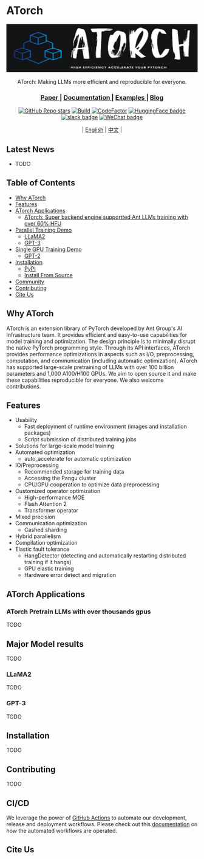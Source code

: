 # ATorch
<div id="top" align="center">

   <img src="../docs/figures/atorch.png" alt="Editor" width="1200">

   ATorch: Making LLMs more efficient and reproducible for everyone.

   <h3> <a href="https://www.placeholder.com/"> Paper </a> |
   <a href="https://www.placeholder.com/"> Documentation </a> |
   <a href="https://www.placeholder.com/"> Examples </a> |
   <a href="https://www.placeholder.com/"> Blog </a></h3>

   [![GitHub Repo stars](https://img.shields.io/github/stars/intelligent-machine-learning/dlrover?style=social)](https://github.com/intelligent-machine-learning/dlrover/stargazers)
   [![Build](https://github.com/intelligent-machine-learning/dlrover/actions/workflows/main.yml/badge.svg)](https://github.com/intelligent-machine-learning/dlrover/actions/workflows/main.yml)
   [![CodeFactor](https://www.codefactor.io/repository/github/intelligent-machine-learning/dlrover/badge)](https://www.codefactor.io/repository/github/intelligent-machine-learning/dlrover)
   [![HuggingFace badge](https://img.shields.io/badge/%F0%9F%A4%97HuggingFace-Join-yellow)](https://huggingface.co/)
   [![slack badge](https://img.shields.io/badge/Slack-join-blueviolet?logo=slack&amp)](https://join.slack.com/)
   [![WeChat badge](https://img.shields.io/badge/微信-加入-green?logo=wechat&amp)](https://huggingface.com/)


   | [English](README.md) | [中文](docs/README-zh-Hans.md) |

</div>

## Latest News
* TODO

## Table of Contents
<ul>
 <li><a href="#Why-ATorch">Why ATorch</a> </li>
 <li><a href="#Features">Features</a> </li>
 <li>
   <a href="#ATorch-Applications">ATorch Applications</a>
   <ul>
     <li><a href="#ATorchPretrain">ATorch: Super backend engine supportted Ant LLMs training with over 60% HFU</a></li>
   </ul>
 </li>
 <li>
   <a href="#Parallel-Training-Demo">Parallel Training Demo</a>
   <ul>
     <li><a href="#LLaMA2">LLaMA2</a></li>
     <li><a href="#GPT-3">GPT-3</a></li>
   </ul>
 </li>
 <li>
   <a href="#Single-GPU-Training-Demo">Single GPU Training Demo</a>
   <ul>
     <li><a href="#LLaMA2-Single">GPT-2</a></li>
   </ul>
 </li>
 <li>
   <a href="#Installation">Installation</a>
   <ul>
     <li><a href="#PyPI">PyPI</a></li>
     <li><a href="#Install-From-Source">Install From Source</a></li>
   </ul>
 </li>
 <li><a href="#Community">Community</a></li>
 <li><a href="#Contributing">Contributing</a></li>
 <li><a href="#Cite-Us">Cite Us</a></li>
</ul>

## Why ATorch
ATorch is an extension library of PyTorch developed by Ant Group's AI Infrastructure team. It provides efficient and easy-to-use capabilities for model training and optimization. The design principle is to minimally disrupt the native PyTorch programming style. Through its API interfaces, ATorch provides performance optimizations in aspects such as I/O, preprocessing, computation, and communication (including automatic optimization). ATorch has supported large-scale pretraining of LLMs with over 100 billion parameters and 1,000 A100/H100 GPUs. We aim to open source it and make these capabilities reproducible for everyone. We also welcome contributions.

## Features
* Usability
  * Fast deployment of runtime environment (images and installation packages)
  * Script submission of distributed training jobs
* Solutions for large-scale model training
* Automated optimization
  * auto_accelerate for automatic optimization
* IO/Preprocessing
  * Recommended storage for training data
  * Accessing the Pangu cluster
  * CPU/GPU cooperation to optimize data preprocessing
* Customized operator optimization 
  * High-performance MOE
  * Flash Attention 2
  * Transformer operator
* Mixed precision
* Communication optimization
  * Cashed sharding
* Hybrid parallelism
* Compilation optimization
* Elastic fault tolerance
  * HangDetector (detecting and automatically restarting distributed training if it hangs)
  * GPU elastic training
  * Hardware error detect and migration

## ATorch Applications

### ATorch Pretrain LLMs with over thousands gpus
TODO

## Major Model results
TODO

### LLaMA2
TODO

### GPT-3
TODO

## Installation
TODO

## Contributing
TODO
## CI/CD

We leverage the power of [GitHub Actions](https://github.com/features/actions) to automate our development, release and deployment workflows. Please check out this [documentation](.github/workflows/README.md) on how the automated workflows are operated.

## Cite Us
